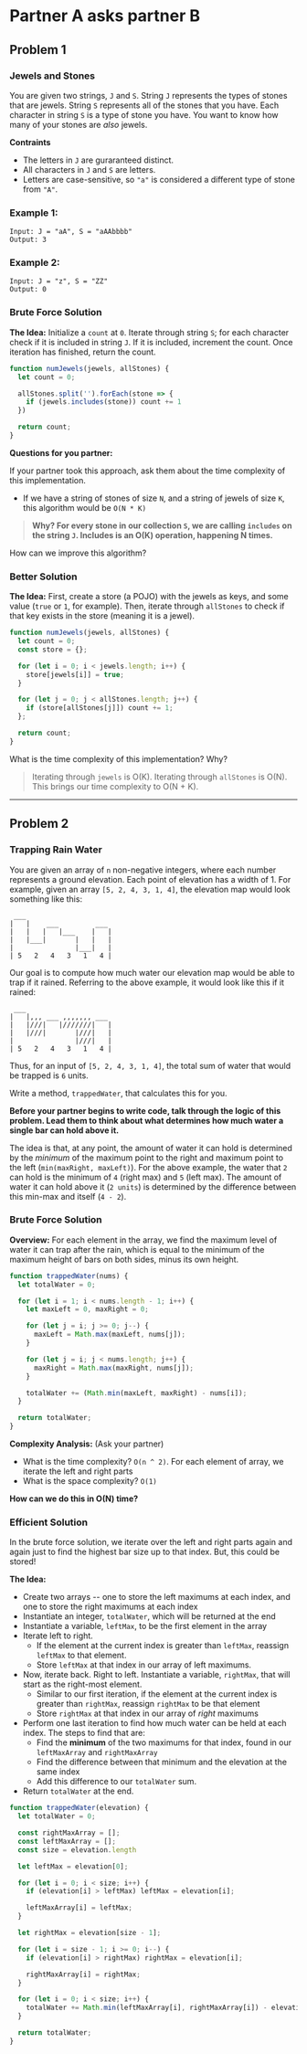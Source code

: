 # Partner A asks partner B

## Problem 1

### Jewels and Stones

You are given two strings, `J` and `S`. String `J` represents the types of stones that are jewels. String `S` represents all of the stones that you have. Each character in string `S` is a type of stone you have. You want to know how many of your stones are _also_ jewels.

**Contraints**

* The letters in `J` are guraranteed distinct.
* All characters in `J` and `S` are letters.
* Letters are case-sensitive, so `"a"` is considered a different type of stone from `"A"`.

### Example 1:

```
Input: J = "aA", S = "aAAbbbb"
Output: 3
```

### Example 2:
```
Input: J = "z", S = "ZZ"
Output: 0
```

### Brute Force Solution

**The Idea:** Initialize a `count` at `0`. Iterate through string `S`; for each character check if it is included in string `J`. If it is included, increment the count. Once iteration has finished, return the count.

```js
function numJewels(jewels, allStones) {
  let count = 0;

  allStones.split('').forEach(stone => {
    if (jewels.includes(stone)) count += 1
  })

  return count;
}
```

**Questions for you partner:**

If your partner took this approach, ask them about the time complexity of this implementation.

* If we have a string of stones of size `N`, and a string of jewels of size `K`, this algorithm would be `O(N * K)`
> **Why? For every stone in our collection `S`, we are calling `includes` on the string `J`. Includes is an O(K) operation, happening N times.**

How can we improve this algorithm?

### Better Solution

**The Idea:** First, create a store (a POJO) with the jewels as keys, and some value (`true` or `1`, for example). Then, iterate through `allStones` to check if that key exists in the store (meaning it is a jewel).

```js
function numJewels(jewels, allStones) {
  let count = 0;
  const store = {};

  for (let i = 0; i < jewels.length; i++) {
    store[jewels[i]] = true;
  }

  for (let j = 0; j < allStones.length; j++) {
    if (store[allStones[j]]) count += 1;
  };

  return count;
}
```

What is the time complexity of this implementation? Why?
> Iterating through `jewels` is O(K). Iterating through `allStones` is O(N). This brings our time complexity to O(N + K).

---

## Problem 2

### Trapping Rain Water

You are given an array of `n` non-negative integers, where each number represents a ground elevation. Each point of elevation has a width of 1. For example, given an array `[5, 2, 4, 3, 1, 4]`, the elevation map would look something like this:
```
 ___
|   |    ___         ___
|   |   |   |___    |   |
|   |___|       |   |   |
|               |___|   |
| 5   2   4   3   1   4 |
```

Our goal is to compute how much water our elevation map would be able to trap if it rained. Referring to the above example, it would look like this if it rained:
```
 ___
|   |,,, ___ ,,,,,,, ___
|   |///|   |///////|   |
|   |///|       |///|   |
|               |///|   |
| 5   2   4   3   1   4 |
```

Thus, for an input of `[5, 2, 4, 3, 1, 4]`, the total sum of water that would be trapped is `6` units.

Write a method, `trappedWater`, that calculates this for you.

**Before your partner begins to write code, talk through the logic of this problem. Lead them to think about what determines how much water a single bar can hold above it.**

The idea is that, at any point, the amount of water it can hold is determined by the _minimum_ of the maximum point to the right and maximum point to the left (`min(maxRight, maxLeft)`). For the above example, the water that `2` can hold is the minimum of `4` (right max) and `5` (left max). The amount of water it can hold above it (`2 units`) is determined by the difference between this min-max and itself (`4 - 2`).

### Brute Force Solution

**Overview:** For each element in the array, we find the maximum level of water it can trap after the rain, which is equal to the minimum of the maximum height of bars on both sides, minus its own height.

```js
function trappedWater(nums) {
  let totalWater = 0;

  for (let i = 1; i < nums.length - 1; i++) {
    let maxLeft = 0, maxRight = 0;

    for (let j = i; j >= 0; j--) {
      maxLeft = Math.max(maxLeft, nums[j]);
    }

    for (let j = i; j < nums.length; j++) {
      maxRight = Math.max(maxRight, nums[j]);
    }

    totalWater += (Math.min(maxLeft, maxRight) - nums[i]);
  }

  return totalWater;
}
```

**Complexity Analysis:** (Ask your partner)

* What is the time complexity? `O(n ^ 2)`. For each element of array, we iterate the left and right parts
* What is the space complexity? `O(1)`

**How can we do this in O(N) time?**

### Efficient Solution

In the brute force solution, we iterate over the left and right parts again and again just to find the highest bar size up to that index. But, this could be stored!

**The Idea:**
* Create two arrays -- one to store the left maximums at each index, and one to store the right maximums at each index
* Instantiate an integer, `totalWater`, which will be returned at the end
* Instantiate a variable, `leftMax`, to be the first element in the array
* Iterate left to right.
  * If the element at the current index is greater than `leftMax`, reassign `leftMax` to that element.
  * Store `leftMax` at that index in our array of left maximums.
* Now, iterate back. Right to left. Instantiate a variable, `rightMax`, that will start as the right-most element.
  * Similar to our first iteration, if the element at the current index is greater than `rightMax`, reassign `rightMax` to be that element
  * Store `rightMax` at that index in our array of _right_ maximums
* Perform one last iteration to find how much water can be held at each index. The steps to find that are:
  * Find the **minimum** of the two maximums for that index, found in our `leftMaxArray` and `rightMaxArray`
  * Find the difference between that minimum and the elevation at the same index
  * Add this difference to our `totalWater` sum.
* Return `totalWater` at the end.

```js
function trappedWater(elevation) {
  let totalWater = 0;

  const rightMaxArray = [];
  const leftMaxArray = [];
  const size = elevation.length

  let leftMax = elevation[0];

  for (let i = 0; i < size; i++) {
    if (elevation[i] > leftMax) leftMax = elevation[i];

    leftMaxArray[i] = leftMax;
  }

  let rightMax = elevation[size - 1];

  for (let i = size - 1; i >= 0; i--) {
    if (elevation[i] > rightMax) rightMax = elevation[i];

    rightMaxArray[i] = rightMax;
  }

  for (let i = 0; i < size; i++) {
    totalWater += Math.min(leftMaxArray[i], rightMaxArray[i]) - elevation[i];
  }

  return totalWater;
}
```

